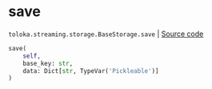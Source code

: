 # save
`toloka.streaming.storage.BaseStorage.save` | [Source code](https://github.com/Toloka/toloka-kit/blob/v0.1.25/src/streaming/storage.py#L29)

```python
save(
    self,
    base_key: str,
    data: Dict[str, TypeVar('Pickleable')]
)
```

